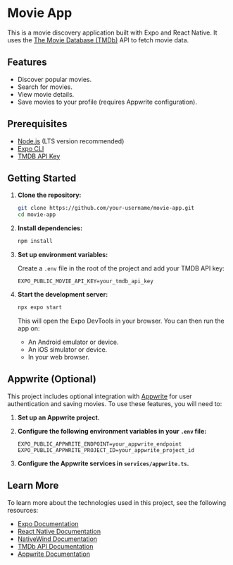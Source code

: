 # Movie App

This is a movie discovery application built with Expo and React Native. It uses the [The Movie Database (TMDb)](https://www.themoviedb.org/) API to fetch movie data.

## Features

- Discover popular movies.
- Search for movies.
- View movie details.
- Save movies to your profile (requires Appwrite configuration).

## Prerequisites

- [Node.js](https://nodejs.org/) (LTS version recommended)
- [Expo CLI](https://docs.expo.dev/get-started/installation/)
- [TMDB API Key](https://www.themoviedb.org/documentation/api)

## Getting Started

1. **Clone the repository:**

   ```bash
   git clone https://github.com/your-username/movie-app.git
   cd movie-app
   ```

2. **Install dependencies:**

   ```bash
   npm install
   ```

3. **Set up environment variables:**

   Create a `.env` file in the root of the project and add your TMDB API key:

   ```
   EXPO_PUBLIC_MOVIE_API_KEY=your_tmdb_api_key
   ```

4. **Start the development server:**

   ```bash
   npx expo start
   ```

   This will open the Expo DevTools in your browser. You can then run the app on:

   - An Android emulator or device.
   - An iOS simulator or device.
   - In your web browser.

## Appwrite (Optional)

This project includes optional integration with [Appwrite](https://appwrite.io/) for user authentication and saving movies. To use these features, you will need to:

1. **Set up an Appwrite project.**
2. **Configure the following environment variables in your `.env` file:**

   ```
   EXPO_PUBLIC_APPWRITE_ENDPOINT=your_appwrite_endpoint
   EXPO_PUBLIC_APPWRITE_PROJECT_ID=your_appwrite_project_id
   ```

3. **Configure the Appwrite services in `services/appwrite.ts`.**

## Learn More

To learn more about the technologies used in this project, see the following resources:

- [Expo Documentation](https://docs.expo.dev/)
- [React Native Documentation](https://reactnative.dev/docs)
- [NativeWind Documentation](https://www.nativewind.dev/)
- [TMDb API Documentation](https://www.themoviedb.org/documentation/api)
- [Appwrite Documentation](https://appwrite.io/docs)
